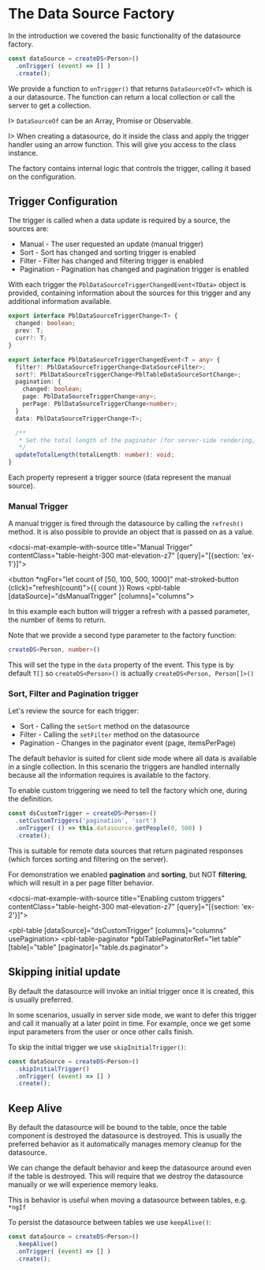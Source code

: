 # The Data Source Factory

<p>In the <a [routerLink]="['../', 'datasource-introduction']">introduction</a> we covered the basic functionality of the datasource factory.</p>

```typescript
const dataSource = createDS<Person>()
  .onTrigger( (event) => [] )
  .create();
```

We provide a function to `onTrigger()` that returns `DataSourceOf<T>` which is a our datasource. The function can
return a local collection or call the server to get a collection.

I> `DataSourceOf` can be an Array, Promise or Observable.

I> When creating a datasource, do it inside the class and apply the trigger handler using an arrow function. This will give you access to the class instance.

The factory contains internal logic that controls the trigger, calling it based on the configuration.

## Trigger Configuration

The trigger is called when a data update is required by a source, the sources are:

- Manual - The user requested an update (manual trigger)
- Sort - Sort has changed and sorting trigger is enabled
- Filter - Filter has changed and filtering trigger is enabled
- Pagination - Pagination has changed and pagination trigger is enabled

With each trigger the `PblDataSourceTriggerChangedEvent<TData>` object is provided, containing information about the sources for this trigger
and any additional information available.

```typescript
export interface PblDataSourceTriggerChange<T> {
  changed: boolean;
  prev: T;
  curr?: T;
}

export interface PblDataSourceTriggerChangedEvent<T = any> {
  filter?: PblDataSourceTriggerChange<DataSourceFilter>;
  sort?: PblDataSourceTriggerChange<PblTableDataSourceSortChange>;
  pagination: {
    changed: boolean;
    page: PblDataSourceTriggerChange<any>;
    perPage: PblDataSourceTriggerChange<number>;
  }
  data: PblDataSourceTriggerChange<T>;

  /**
   * Set the total length of the paginator (for server-side rendering, client-side pagination is automatically set)
   */
  updateTotalLength(totalLength: number): void;
}
```

Each property represent a trigger source (data represent the manual source).

### Manual Trigger

A manual trigger is fired through the datasource by calling the `refresh()` method. It is also possible
to provide an object that is passed on as a value.

<docsi-mat-example-with-source title="Manual Trigger" contentClass="table-height-300 mat-elevation-z7" [query]="[{section: 'ex-1'}]">
  <!--@pebula-example:ex-1-->
  <button *ngFor="let count of [50, 100, 500, 1000]" mat-stroked-button (click)="refresh(count)">{{ count }} Rows</button>
  <pbl-table [dataSource]="dsManualTrigger" [columns]="columns"></pbl-table>
  <!--@pebula-example:ex-1-->
</docsi-mat-example-with-source>

In this example each button will trigger a refresh with a passed parameter, the number of items to return.

Note that we provide a second type parameter to the factory function:

```typescript
createDS<Person, number>()
```

This will set the type in the `data` property of the event. This type is by default `T[]` so `createDS<Person>()` is actually `createDS<Person, Person[]>()`

### Sort, Filter and Pagination trigger

Let's review the source for each trigger:

- Sort - Calling the `setSort` method on the datasource
- Filter - Calling the `setFilter` method on the datasource
- Pagination - Changes in the paginator event (page, itemsPerPage)

The default behavior is suited for client side mode where all data is available in a single collection. In this scenario the triggers are handled
internally because all the information requires is available to the factory.

To enable custom triggering we need to tell the factory which one, during the definition.

```typescript
const dsCustomTrigger = createDS<Person>()
  .setCustomTriggers('pagination', 'sort')
  .onTrigger( () => this.datasource.getPeople(0, 500) )
  .create();
```

This is suitable for remote data sources that return paginated responses (which forces sorting and filtering on the server).

For demonstration we enabled **pagination** and **sorting**, but NOT **filtering**, which will result in a per page filter behavior.

<docsi-mat-example-with-source title="Enabling custom triggers" contentClass="table-height-300 mat-elevation-z7" [query]="[{section: 'ex-2'}]">
  <!--@pebula-example:ex-2-->
  <pbl-table [dataSource]="dsCustomTrigger" [columns]="columns" usePagination>
    <pbl-table-paginator *pblTablePaginatorRef="let table"
                         [table]="table"
                         [paginator]="table.ds.paginator"></pbl-table-paginator>
  </pbl-table>
  <!--@pebula-example:ex-2-->
</docsi-mat-example-with-source>

## Skipping initial update

By default the datasource will invoke an initial trigger once it is created, this is usually preferred.

In some scenarios, usually in server side mode, we want to defer this trigger and call it manually at a later point in time.
For example, once we get some input parameters from the user or once other calls finish.

To skip the initial trigger we use `skipInitialTrigger()`:

```typescript
const dataSource = createDS<Person>()
  .skipInitialTrigger()
  .onTrigger( (event) => [] )
  .create();
```

## Keep Alive

By default the datasource will be bound to the table, once the table component is destroyed the datasource is destroyed.
This is usually the preferred behavior as it automatically manages memory cleanup for the datasource.

We can change the default behavior and keep the datasource around even if the table is destroyed. This will require that
we destroy the datasource manually or we will experience memory leaks.

This is behavior is useful when moving a datasource between tables, e.g. `*ngIf`

To persist the datasource between tables we use `keepAlive()`:

```typescript
const dataSource = createDS<Person>()
  .keepAlive()
  .onTrigger( (event) => [] )
  .create();
```
